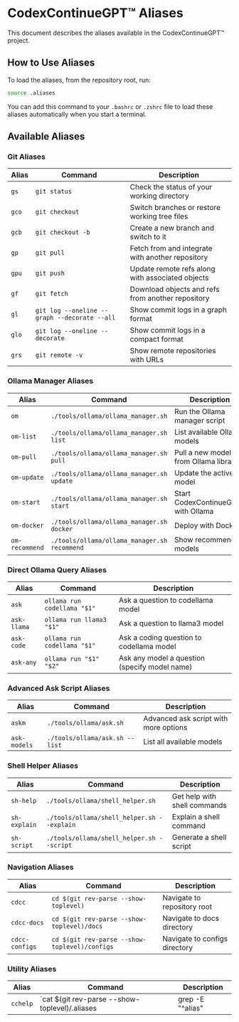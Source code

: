 # CodexContinueGPT™ Aliases

This document describes the aliases available in the CodexContinueGPT™ project.

## How to Use Aliases

To load the aliases, from the repository root, run:

```bash
source .aliases
```

You can add this command to your `.bashrc` or `.zshrc` file to load these aliases automatically when you start a terminal.

## Available Aliases

### Git Aliases

| Alias | Command | Description |
|-------|---------|-------------|
| `gs` | `git status` | Check the status of your working directory |
| `gco` | `git checkout` | Switch branches or restore working tree files |
| `gcb` | `git checkout -b` | Create a new branch and switch to it |
| `gp` | `git pull` | Fetch from and integrate with another repository |
| `gpu` | `git push` | Update remote refs along with associated objects |
| `gf` | `git fetch` | Download objects and refs from another repository |
| `gl` | `git log --oneline --graph --decorate --all` | Show commit logs in a graph format |
| `glo` | `git log --oneline --decorate` | Show commit logs in a compact format |
| `grs` | `git remote -v` | Show remote repositories with URLs |

### Ollama Manager Aliases

| Alias | Command | Description |
|-------|---------|-------------|
| `om` | `./tools/ollama/ollama_manager.sh` | Run the Ollama manager script |
| `om-list` | `./tools/ollama/ollama_manager.sh list` | List available Ollama models |
| `om-pull` | `./tools/ollama/ollama_manager.sh pull` | Pull a new model from Ollama library |
| `om-update` | `./tools/ollama/ollama_manager.sh update` | Update the active model |
| `om-start` | `./tools/ollama/ollama_manager.sh start` | Start CodexContinueGPT™ with Ollama |
| `om-docker` | `./tools/ollama/ollama_manager.sh docker` | Deploy with Docker |
| `om-recommend` | `./tools/ollama/ollama_manager.sh recommend` | Show recommended models |

### Direct Ollama Query Aliases

| Alias | Command | Description |
|-------|---------|-------------|
| `ask` | `ollama run codellama "$1"` | Ask a question to codellama model |
| `ask-llama` | `ollama run llama3 "$1"` | Ask a question to llama3 model |
| `ask-code` | `ollama run codellama "$1"` | Ask a coding question to codellama model |
| `ask-any` | `ollama run "$1" "$2"` | Ask any model a question (specify model name) |

### Advanced Ask Script Aliases

| Alias | Command | Description |
|-------|---------|-------------|
| `askm` | `./tools/ollama/ask.sh` | Advanced ask script with more options |
| `ask-models` | `./tools/ollama/ask.sh --list` | List all available models |

### Shell Helper Aliases

| Alias | Command | Description |
|-------|---------|-------------|
| `sh-help` | `./tools/ollama/shell_helper.sh` | Get help with shell commands |
| `sh-explain` | `./tools/ollama/shell_helper.sh --explain` | Explain a shell command |
| `sh-script` | `./tools/ollama/shell_helper.sh --script` | Generate a shell script |

### Navigation Aliases

| Alias | Command | Description |
|-------|---------|-------------|
| `cdcc` | `cd $(git rev-parse --show-toplevel)` | Navigate to repository root |
| `cdcc-docs` | `cd $(git rev-parse --show-toplevel)/docs` | Navigate to docs directory |
| `cdcc-configs` | `cd $(git rev-parse --show-toplevel)/configs` | Navigate to configs directory |

### Utility Aliases

| Alias | Command | Description |
|-------|---------|-------------|
| `cchelp` | `cat $(git rev-parse --show-toplevel)/.aliases | grep -E "^alias" | sed "s/alias //g" | sort` | Print all available aliases |